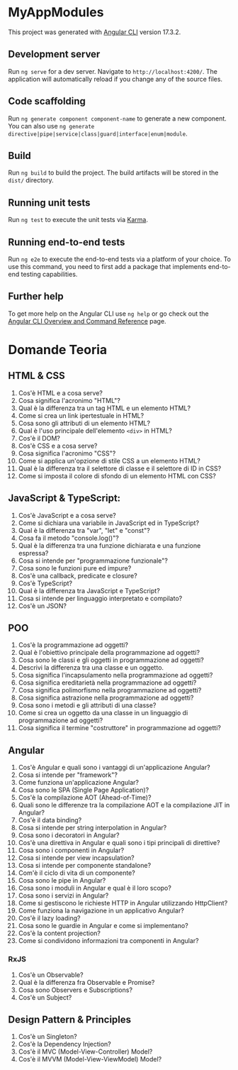 # MyAppModules

This project was generated with [Angular CLI](https://github.com/angular/angular-cli) version 17.3.2.

## Development server

Run `ng serve` for a dev server. Navigate to `http://localhost:4200/`. The application will automatically reload if you change any of the source files.

## Code scaffolding

Run `ng generate component component-name` to generate a new component. You can also use `ng generate directive|pipe|service|class|guard|interface|enum|module`.

## Build

Run `ng build` to build the project. The build artifacts will be stored in the `dist/` directory.

## Running unit tests

Run `ng test` to execute the unit tests via [Karma](https://karma-runner.github.io).

## Running end-to-end tests

Run `ng e2e` to execute the end-to-end tests via a platform of your choice. To use this command, you need to first add a package that implements end-to-end testing capabilities.

## Further help

To get more help on the Angular CLI use `ng help` or go check out the [Angular CLI Overview and Command Reference](https://angular.io/cli) page.

# Domande Teoria

## HTML & CSS

1. Cos'è HTML e a cosa serve?
2. Cosa significa l'acronimo "HTML"?
3. Qual è la differenza tra un tag HTML e un elemento HTML?
4. Come si crea un link ipertestuale in HTML?
5. Cosa sono gli attributi di un elemento HTML?
6. Qual è l'uso principale dell'elemento `<div>` in HTML?
7. Cos'è il DOM?
8. Cos'è CSS e a cosa serve?
9. Cosa significa l'acronimo "CSS"?
10. Come si applica un'opzione di stile CSS a un elemento HTML?
11. Qual è la differenza tra il selettore di classe e il selettore di ID in CSS?
12. Come si imposta il colore di sfondo di un elemento HTML con CSS?

## JavaScript & TypeScript:

1. Cos'è JavaScript e a cosa serve?
2. Come si dichiara una variabile in JavaScript ed in TypeScript?
3. Qual è la differenza tra "var", "let" e "const"?
4. Cosa fa il metodo "console.log()"?
5. Qual è la differenza tra una funzione dichiarata e una funzione espressa?
6. Cosa si intende per "programmazione funzionale"?
7. Cosa sono le funzioni pure ed impure?
8. Cos'è una callback, predicate e closure?
9. Cos'è TypeScript?
10. Qual è la differenza tra JavaScript e TypeScript?
11. Cosa si intende per linguaggio interpretato e compilato?
12. Cos'è un JSON?

## POO

1. Cos'è la programmazione ad oggetti?
2. Qual è l'obiettivo principale della programmazione ad oggetti?
3. Cosa sono le classi e gli oggetti in programmazione ad oggetti?
4. Descrivi la differenza tra una classe e un oggetto.
5. Cosa significa l'incapsulamento nella programmazione ad oggetti?
6. Cosa significa ereditarietà nella programmazione ad oggetti?
7. Cosa significa polimorfismo nella programmazione ad oggetti?
8. Cosa significa astrazione nella programmazione ad oggetti?
9.  Cosa sono i metodi e gli attributi di una classe?
10. Come si crea un oggetto da una classe in un linguaggio di programmazione ad oggetti?
11. Cosa significa il termine "costruttore" in programmazione ad oggetti?

## Angular
1.  Cos'è Angular e quali sono i vantaggi di un'applicazione Angular?
2.  Cosa si intende per "framework"?
3.  Come funziona un'applicazione Angular?
4.  Cosa sono le SPA (Single Page Application)?
5.  Cos'è la compilazione AOT (Ahead-of-Time)?
6.  Quali sono le differenze tra la compilazione AOT e la compilazione JIT in Angular?
7.  Cos'è il data binding?
8.  Cosa si intende per string interpolation in Angular?
9.  Cosa sono i decoratori in Angular?
10.	Cos'è una direttiva in Angular e quali sono i tipi principali di direttive?
11. Cosa sono i componenti in Angular?
12. Cosa si intende per view incapsulation?
13. Cosa si intende per componente standalone?
14. Com'è il ciclo di vita di un componente?
15. Cosa sono le pipe in Angular?
15.	Cosa sono i moduli in Angular e qual è il loro scopo?
16. Cosa sono i servizi in Angular?
17.	Come si gestiscono le richieste HTTP in Angular utilizzando HttpClient?
18. Come funziona la navigazione in un applicativo Angular?
19. Cos'è il lazy loading?
20. Cosa sono le guardie in Angular e come si implementano?
21. Cos'è la content projection?
22. Come si condividono informazioni tra componenti in Angular?

### RxJS

1.  Cos'è un Observable?
2.  Qual è la differenza fra Observable e Promise?
3.  Cosa sono Observers e Subscriptions?
4.  Cos'è un Subject?

## Design Pattern & Principles

1.  Cos'è un Singleton?
2.  Cos'è la Dependency Injection?
3.  Cos'è il MVC (Model-View-Controller) Model?
4.  Cos'è il MVVM (Model-View-ViewModel) Model?